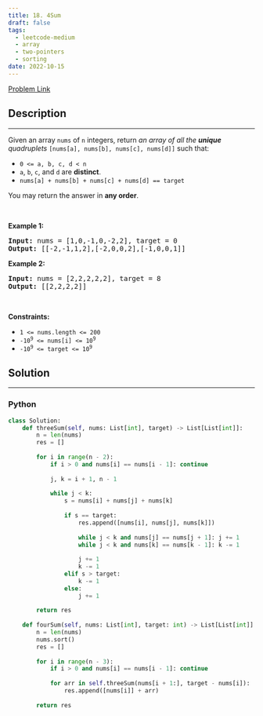 ```yaml
---
title: 18. 4Sum
draft: false
tags: 
  - leetcode-medium
  - array
  - two-pointers
  - sorting
date: 2022-10-15
---
```


[Problem Link](https://leetcode.com/problems/4sum/)

## Description

---
<p>Given an array <code>nums</code> of <code>n</code> integers, return <em>an array of all the <strong>unique</strong> quadruplets</em> <code>[nums[a], nums[b], nums[c], nums[d]]</code> such that:</p>

<ul>
	<li><code>0 &lt;= a, b, c, d&nbsp;&lt; n</code></li>
	<li><code>a</code>, <code>b</code>, <code>c</code>, and <code>d</code> are <strong>distinct</strong>.</li>
	<li><code>nums[a] + nums[b] + nums[c] + nums[d] == target</code></li>
</ul>

<p>You may return the answer in <strong>any order</strong>.</p>

<p>&nbsp;</p>
<p><strong class="example">Example 1:</strong></p>

<pre>
<strong>Input:</strong> nums = [1,0,-1,0,-2,2], target = 0
<strong>Output:</strong> [[-2,-1,1,2],[-2,0,0,2],[-1,0,0,1]]
</pre>

<p><strong class="example">Example 2:</strong></p>

<pre>
<strong>Input:</strong> nums = [2,2,2,2,2], target = 8
<strong>Output:</strong> [[2,2,2,2]]
</pre>

<p>&nbsp;</p>
<p><strong>Constraints:</strong></p>

<ul>
	<li><code>1 &lt;= nums.length &lt;= 200</code></li>
	<li><code>-10<sup>9</sup> &lt;= nums[i] &lt;= 10<sup>9</sup></code></li>
	<li><code>-10<sup>9</sup> &lt;= target &lt;= 10<sup>9</sup></code></li>
</ul>


## Solution

---
### Python
``` py title='4sum'
class Solution:
    def threeSum(self, nums: List[int], target) -> List[List[int]]:
        n = len(nums)
        res = []
        
        for i in range(n - 2):
            if i > 0 and nums[i] == nums[i - 1]: continue
                
            j, k = i + 1, n - 1
            
            while j < k:
                s = nums[i] + nums[j] + nums[k]
                
                if s == target:
                    res.append([nums[i], nums[j], nums[k]])
                    
                    while j < k and nums[j] == nums[j + 1]: j += 1
                    while j < k and nums[k] == nums[k - 1]: k -= 1
                    
                    j += 1
                    k -= 1
                elif s > target:
                    k -= 1
                else:
                    j += 1
        
        return res
    
    def fourSum(self, nums: List[int], target: int) -> List[List[int]]:
        n = len(nums)
        nums.sort()
        res = []
        
        for i in range(n - 3):
            if i > 0 and nums[i] == nums[i - 1]: continue
                
            for arr in self.threeSum(nums[i + 1:], target - nums[i]):
                res.append([nums[i]] + arr)
        
        return res
            
```

